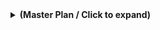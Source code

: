 <details>

<summary><strong>(Master Plan / Click to expand)</strong></summary>

### **Final Prompt: Architecting an Advanced, Self-Evolving AI Coding Partner in VSCode**

#### **Objective**

Your primary mission is to architect and implement a sophisticated, **polyglot** multi-agent AI system that integrates deeply into VSCode. This system will function as a **universal programming partner**, capable of assisting with development across a wide range of programming languages and technologies, including **proactively** identifying potential issues and **learning** from user interactions.

#### **Core Principles & Constraints**

1.  **Living Architecture Document:** This `PLAN.md` is the single source of truth. All new features must be reflected here before implementation.

2.  **Learning and Personalization:** The agent must learn from user feedback. By analyzing which suggestions are accepted or dismissed, the system should adapt its behavior over time to provide more personalized and useful assistance.

3.  **Resource Efficiency:** Costly operations like LLM calls should be triggered by explicit user commands or after a cheaper, preliminary analysis indicates a high probability of a significant issue.

4.  **LLM-Led Workflow:** The LLM is responsible for planning and executing complex tasks by calling simple, single-purpose tools in sequence.

5.  **Agent Action System:** Specialized agents can propose `ui-action`s. Clicking them sends an `executeTool` command to the `OrchestratorAgent` for direct execution.

6.  **Polyglot & Extensible Environment:** The system is a universal programming partner.

7.  **Multilingual Support & Language Separation:** Conversational responses match the UI language, but code artifacts are in English.

8.  **Stability and Robustness:** All code must be production-quality.

9.  **Incremental & Phased Development:** Deliver the solution in logical, incremental phases.

10. **Rigorous Self-Correction:** Self-review code after generation.

11. **Architectural Purity:** Strictly follow **MAS, MCP, and A2A** patterns.

12. **Knowledge Request & Clarification:** **Never proceed based on assumption.**

13. **Upstream Sync Resilience:** Implement as a highly modular and isolated extension.

14. **Model Flexibility & Resilience:** Use an **OpenAI-compatible API** and support key rotation.


#### **System Architecture Overview**

The system is a **Multi-Agent System (MAS)**. A `CodeWatcherAgent` monitors file changes to trigger proactive analysis, and an `AILedLearningAgent` processes user feedback to enable personalization.

#### **Agent & Tool Roster**

**A. Agents (within the VSCode Extension):**

- `OrchestratorAgent`: The MCP Client, directs all user-facing workflows.
- `CodeWatcherAgent`: A background agent that observes file-save events and triggers analysis.
- `CodeAnalysisAgent`: Parses code, generates summaries, and builds the call graph.
- `ContextManagementAgent`: Selects relevant context for prompts.
- `RefactoringSuggestionAgent`: A specialized agent that handles refactoring.
- `DocumentationGenerationAgent`: A specialized agent for generating documentation.
- `SecurityAnalysisAgent`: A specialized agent that performs security checks.
- `AILedLearningAgent`: A specialized agent that processes user feedback (e.g., accepted/dismissed suggestions) to build a preference model, enabling other agents to provide more personalized support.


**B. Tools (exposed by the Local Tool Server):**

- `WebSearchTool`, `TerminalExecutionTool`, `FileReadTool`, `FileWriteTool`, `GitAutomationTool`, `SecurityVulnerabilityTool`, `PerformanceProfilingTool`, `ArchitectureGuardianTool`, `RealtimeDebuggingTool`.


#### **User Interface (UI) Components**

- **Main View:** A side panel with navigation between Chat and Settings.
- **Feedback Mechanism:** Actionable suggestions from agents (e.g., "Apply Refactoring") are accompanied by a "Dismiss" option, allowing the user to provide explicit feedback.
- **File Protection Toggle:** A UI switch to enable or disable the AI's ability to write to files.
- **Action Buttons:** Dynamically rendered buttons proposed by agents.
- **Settings Page:** For **Connectors** (MCP Server) and **LLM Configuration**.

</details>